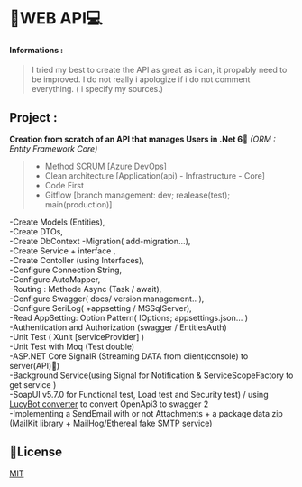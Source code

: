 # 📡WEB API💻

#### Informations :
> I tried my best to create the API as great as i can, it propably need
> to be improved. I do not really i apologize if i do not comment everything.
> ( i specify my sources.)

## Project :

**Creation from scratch of an API that manages Users in .Net 6🚀** 
*(ORM : Entity Framework Core)*

> -   Method SCRUM [Azure DevOps]
> -   Clean architecture [Application(api) - Infrastructure - Core]
> -   Code First
> -   Gitflow [branch management: dev; realease(test); main(production)]

-Create Models (Entities),  
-Create DTOs,  
-Create DbContext
-Migration( add-migration…),  
-Create Service + interface ,  
-Create Contoller (using Interfaces),  
-Configure Connection String,  
-Configure AutoMapper,  
-Routing : Methode Async (Task / await),  
-Configure Swagger( docs/ version management.. ),  
-Configure SeriLog( +appsetting / MSSqlServer),  
-Read AppSetting: Option Pattern( IOptions; appsettings.json… )  
-Authentication and Authorization (swagger / EntitiesAuth)  
-Unit Test ( Xunit [serviceProvider] )  
-Unit Test with Moq (Test double)  
-ASP.NET Core SignalR (Streaming DATA from client(console) to server(API)🔁)  
-Background Service(using Signal for Notification & ServiceScopeFactory to get service )  
-SoapUI v5.7.0 for Functional test, Load test and Security test) / using [LucyBot converter](https://github.com/LucyBot-Inc/api-spec-converter) to convert OpenApi3 to swagger 2  
-Implementing a SendEmail with or not Attachments + a package data zip (MailKit library + MailHog/Ethereal fake SMTP service)

## 📄License
[MIT](https://choosealicense.com/licenses/mit/)
